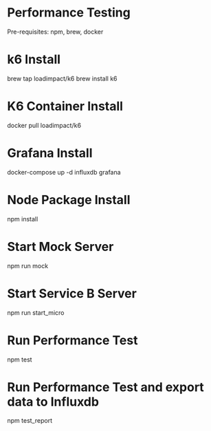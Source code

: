 # Performance Testing

Pre-requisites: npm, brew, docker

# k6 Install
brew tap loadimpact/k6
brew install k6

# K6 Container Install
docker pull loadimpact/k6

# Grafana Install
docker-compose up -d influxdb grafana

# Node Package Install
npm install
  
# Start Mock Server
npm run mock

# Start Service B Server
npm run start_micro
  
# Run Performance Test
npm test

# Run Performance Test and export data to Influxdb
npm test_report
